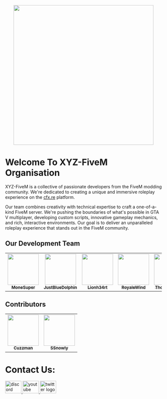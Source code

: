 <div align="center">
  <img height="450" src="https://i.imgur.com/4q61znk.png"  />
</div>

###

<h1 align="left">Welcome To XYZ-FiveM Organisation</h1>

<p align="left">
  XYZ-FiveM is a collective of passionate developers from the FiveM modding community. We're dedicated to creating a unique and immersive roleplay experience on the <a href="https://cfx.re/" target="_blank">cfx.re</a> platform.
</p>

<p align="left">
  Our team combines creativity with technical expertise to craft a one-of-a-kind FiveM server. We're pushing the boundaries of what's possible in GTA V multiplayer, developing custom scripts, innovative gameplay mechanics, and rich, interactive environments. Our goal is to deliver an unparalleled roleplay experience that stands out in the FiveM community.
</p>

## Our Development Team

<table>
  <tr>
    <td align="center"><a href="https://github.com/MoneSuper"><img src="https://github.com/MoneSuper.png" width="100px;" alt=""/><br /><sub><b>MoneSuper</b></sub></a></td>
    <td align="center"><a href="https://github.com/JustBlueDolphin"><img src="https://github.com/JustBlueDolphin.png" width="100px;" alt=""/><br /><sub><b>JustBlueDolphin</b></sub></a></td>
    <td align="center"><a href="https://github.com/Lionh34rt"><img src="https://github.com/Lionh34rt.png" width="100px;" alt=""/><br /><sub><b>Lionh34rt</b></sub></a></td>
    <td align="center"><a href="https://github.com/RoyaleWind"><img src="https://github.com/RoyaleWind.png" width="100px;" alt=""/><br /><sub><b>RoyaleWind</b></sub></a></td>
    <td align="center"><a href="https://github.com/Thomasdev18"><img src="https://github.com/Thomasdev18.png" width="100px;" alt=""/><br /><sub><b>Thomasdev18</b></sub></a></td>
    <td align="center"><a href="https://github.com/V0rt3xRP"><img src="https://github.com/V0rt3xRP.png" width="100px;" alt=""/><br /><sub><b>V0rt3xRP</b></sub></a></td>
  </tr>
</table>

## Contributors

<table>
  <tr>
    <td align="center"><a href="https://github.com/Cuzzman"><img src="https://github.com/Cuzzman.png" width="100px;" alt=""/><br /><sub><b>Cuzzman</b></sub></a></td>
    <td align="center"><a href="https://github.com/SSnowly"><img src="https://github.com/SSnowly.png" width="100px;" alt=""/><br /><sub><b>SSnowly</b></sub></a></td>
  </tr>
</table>

###

# Contact Us:
<div align="left">
  <a href="https://discord.gg/xyzroleplay" target="_blank">
    <img src="https://raw.githubusercontent.com/maurodesouza/profile-readme-generator/master/src/assets/icons/social/discord/default.svg" width="52" height="40" alt="discord logo"  />
  </a>
  <a href="https://www.youtube.com/@XYZRoleplay" target="_blank">
    <img src="https://raw.githubusercontent.com/maurodesouza/profile-readme-generator/master/src/assets/icons/social/youtube/default.svg" width="52" height="40" alt="youtube logo"  />
  </a>
  <a href="https://x.com/XYZ_rp1" target="_blank">
    <img src="https://raw.githubusercontent.com/maurodesouza/profile-readme-generator/master/src/assets/icons/social/twitter/default.svg" width="52" height="40" alt="twitter logo"  />
  </a>
</div>

